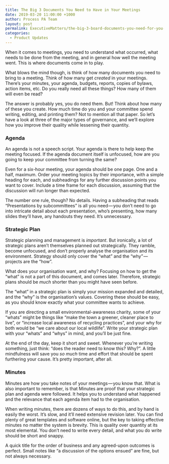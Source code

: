 ```yaml
---
title: The Big 3 Documents You Need to Have in Your Meetings
date: 2019-03-20 11:00:00 +1000
author: Process PA Team
layout: post
permalink: ExecutiveMatters/the-big-3-board-documents-you-need-for-you-meeting
categories:
  - Product Updates
---
```


When it comes to meetings, you need to understand what occurred, what needs to be done from the meeting, and in general how well the meeting went. This is where documents come in to play.

What blows the mind though, is think of how many documents you need to bring to a meeting. Think of how many get *created* in your meetings. There’s your minutes, your agenda, budgets, reports, copies of bylaws, action items, etc. Do you really need all these things? How many of them will even be read?

The answer is probably yes, you do need them. But\! Think about how many of these you create. How much time do you and your committee spend writing, editing, and printing them? Not to mention all that paper. So let’s have a look at three of the major types of governance, and we’ll explore how you improve their quality while lessening their quantity.

### Agenda

An agenda is not a speech script. Your agenda is there to help keep the meeting focused. If the agenda document itself is unfocused, how are you going to keep your committee from turning the same?

Even for a six-hour meeting, your agenda should be one page. One and a half, maximum. Order your meeting topics by their importance, with a simple heading for each, and subheadings for any further discussion points you want to cover. Include a time frame for each discussion, assuming that the discussion will run longer than expected.

The number one rule, though? No details. Having a subheading that reads “Presentations by subcommittees” is all you need — you don’t need to go into intricate detail about each presentation, who’s presenting, how many slides they’ll have, any handouts they need. It’s unnecessary.

### Strategic Plan

Strategic planning and management is *important*. But ironically, a lot of strategic plans aren’t themselves planned out strategically. They ramble, become unfocused, and don’t properly analyse the organisation and its environment. Strategy should only cover the “what” and the “why” — projects are the “how”.

What does your organisation want, and why? Focusing on how to get the “what” is not a part of this document, and comes later. Therefore, strategic plans should be *much* shorter than you might have seen before.

The “what” in a strategic plan is simply your mission expanded and detailed, and the “why” is the organisation’s values. Covering these should be easy, as you should know exactly what your committee wants to achieve.

If you are directing a small environmental-awareness charity, some of your “whats” might be things like “make the town a greener, cleaner place to live”, or “increase local awareness of recycling practices”, and your why for both would be “we care about our local wildlife”. Write your strategic plan with your “whats” and “whys” in mind, and you’ll be just fine.

At the end of the day, keep it short and sweet. Whenever you’re writing something, just think: “does the reader need to know this? Why?”. A little mindfulness will save you *so much* time and effort that should be spent furthering your cause. It’s pretty important, after all.

### Minutes

Minutes are how you take notes of your meetings — you know that. What is also important to remember, is that Minutes are proof that your strategic plan and agenda were followed. It helps you to understand what happened and the relevance that each agenda item had to the organisation.

When writing minutes, there are dozens of ways to do this, and by hand is easily the worst. It’s slow, and it’ll need extensive revision later. You can find plenty of great templates and software online, but the key to taking effective minutes no matter the system is brevity. This is quality over quantity at its most elemental. You don’t need to write every detail, and what you do write should be short and snappy.

A quick title for the order of business and any agreed-upon outcomes is perfect. Small notes like “a discussion of the options ensued” are fine, but not always necessary.